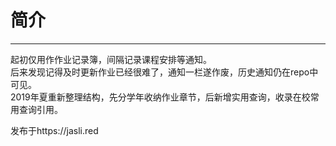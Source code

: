 # 简介  

---  

起初仅用作作业记录簿，间隔记录课程安排等通知。  
后来发现记得及时更新作业已经很难了，通知一栏遂作废，历史通知仍在repo中可见。  
2019年夏重新整理结构，先分学年收纳作业章节，后新增实用查询，收录在校常用查询引用。  

发布于https://jasli.red  